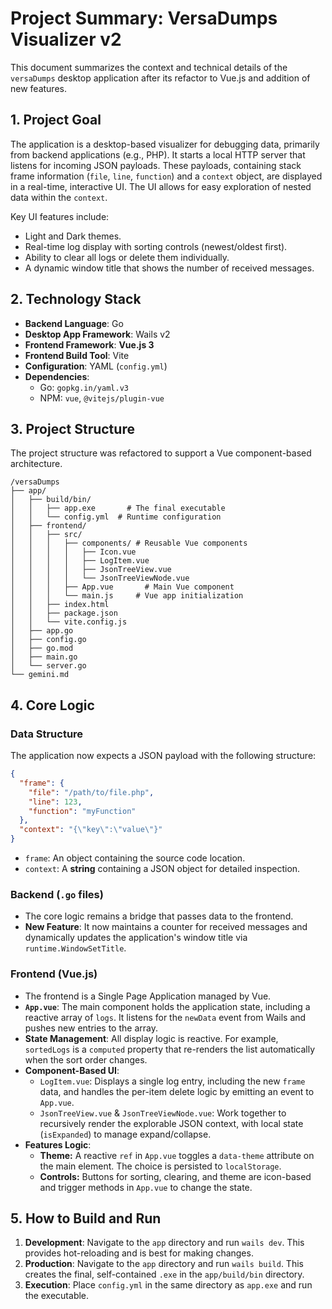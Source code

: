 # Project Summary: VersaDumps Visualizer v2

This document summarizes the context and technical details of the `versaDumps` desktop application after its refactor to Vue.js and addition of new features.

## 1. Project Goal

The application is a desktop-based visualizer for debugging data, primarily from backend applications (e.g., PHP). It starts a local HTTP server that listens for incoming JSON payloads. These payloads, containing stack frame information (`file`, `line`, `function`) and a `context` object, are displayed in a real-time, interactive UI. The UI allows for easy exploration of nested data within the `context`.

Key UI features include:
- Light and Dark themes.
- Real-time log display with sorting controls (newest/oldest first).
- Ability to clear all logs or delete them individually.
- A dynamic window title that shows the number of received messages.

## 2. Technology Stack

*   **Backend Language**: Go
*   **Desktop App Framework**: Wails v2
*   **Frontend Framework**: **Vue.js 3**
*   **Frontend Build Tool**: Vite
*   **Configuration**: YAML (`config.yml`)
*   **Dependencies**:
    *   Go: `gopkg.in/yaml.v3`
    *   NPM: `vue`, `@vitejs/plugin-vue`

## 3. Project Structure

The project structure was refactored to support a Vue component-based architecture.

```
/versaDumps
├── app/
│   ├── build/bin/
│   │   ├── app.exe       # The final executable
│   │   └── config.yml  # Runtime configuration
│   ├── frontend/
│   │   ├── src/
│   │   │   ├── components/ # Reusable Vue components
│   │   │   │   ├── Icon.vue
│   │   │   │   ├── LogItem.vue
│   │   │   │   ├── JsonTreeView.vue
│   │   │   │   └── JsonTreeViewNode.vue
│   │   │   ├── App.vue       # Main Vue component
│   │   │   └── main.js     # Vue app initialization
│   │   ├── index.html
│   │   ├── package.json
│   │   └── vite.config.js
│   ├── app.go
│   ├── config.go
│   ├── go.mod
│   ├── main.go
│   └── server.go
└── gemini.md
```

## 4. Core Logic

### Data Structure

The application now expects a JSON payload with the following structure:

```json
{
  "frame": {
    "file": "/path/to/file.php",
    "line": 123,
    "function": "myFunction"
  },
  "context": "{\"key\":\"value\"}" 
}
```
- `frame`: An object containing the source code location.
- `context`: A **string** containing a JSON object for detailed inspection.

### Backend (`.go` files)

- The core logic remains a bridge that passes data to the frontend.
- **New Feature**: It now maintains a counter for received messages and dynamically updates the application's window title via `runtime.WindowSetTitle`.

### Frontend (Vue.js)

- The frontend is a Single Page Application managed by Vue.
- **`App.vue`**: The main component holds the application state, including a reactive array of `logs`. It listens for the `newData` event from Wails and pushes new entries to the array.
- **State Management**: All display logic is reactive. For example, `sortedLogs` is a `computed` property that re-renders the list automatically when the sort order changes.
- **Component-Based UI**:
    - `LogItem.vue`: Displays a single log entry, including the new `frame` data, and handles the per-item delete logic by emitting an event to `App.vue`.
    - `JsonTreeView.vue` & `JsonTreeViewNode.vue`: Work together to recursively render the explorable JSON context, with local state (`isExpanded`) to manage expand/collapse.
- **Features Logic**:
    - **Theme:** A reactive `ref` in `App.vue` toggles a `data-theme` attribute on the main element. The choice is persisted to `localStorage`.
    - **Controls:** Buttons for sorting, clearing, and theme are icon-based and trigger methods in `App.vue` to change the state.

## 5. How to Build and Run

1.  **Development**: Navigate to the `app` directory and run `wails dev`. This provides hot-reloading and is best for making changes.
2.  **Production**: Navigate to the `app` directory and run `wails build`. This creates the final, self-contained `.exe` in the `app/build/bin` directory.
3.  **Execution**: Place `config.yml` in the same directory as `app.exe` and run the executable.
